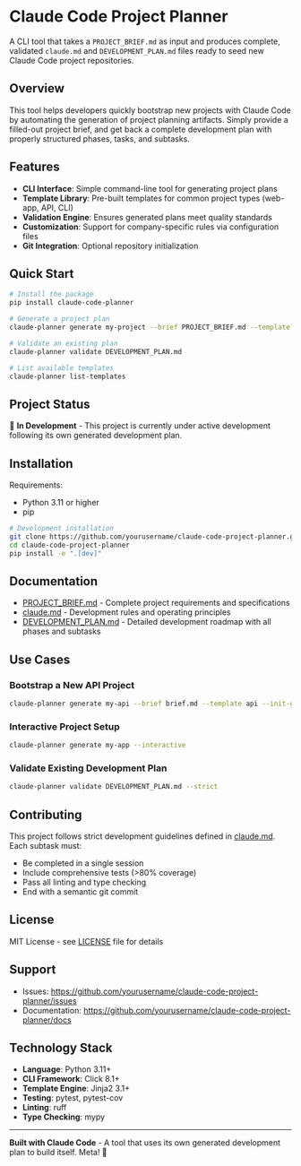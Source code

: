 # Claude Code Project Planner

A CLI tool that takes a `PROJECT_BRIEF.md` as input and produces complete, validated `claude.md` and `DEVELOPMENT_PLAN.md` files ready to seed new Claude Code project repositories.

## Overview

This tool helps developers quickly bootstrap new projects with Claude Code by automating the generation of project planning artifacts. Simply provide a filled-out project brief, and get back a complete development plan with properly structured phases, tasks, and subtasks.

## Features

- **CLI Interface**: Simple command-line tool for generating project plans
- **Template Library**: Pre-built templates for common project types (web-app, API, CLI)
- **Validation Engine**: Ensures generated plans meet quality standards
- **Customization**: Support for company-specific rules via configuration files
- **Git Integration**: Optional repository initialization

## Quick Start

```bash
# Install the package
pip install claude-code-planner

# Generate a project plan
claude-planner generate my-project --brief PROJECT_BRIEF.md --template api

# Validate an existing plan
claude-planner validate DEVELOPMENT_PLAN.md

# List available templates
claude-planner list-templates
```

## Project Status

🚧 **In Development** - This project is currently under active development following its own generated development plan.

## Installation

Requirements:
- Python 3.11 or higher
- pip

```bash
# Development installation
git clone https://github.com/yourusername/claude-code-project-planner.git
cd claude-code-project-planner
pip install -e ".[dev]"
```

## Documentation

- [PROJECT_BRIEF.md](PROJECT_BRIEF.md) - Complete project requirements and specifications
- [claude.md](claude.md) - Development rules and operating principles
- [DEVELOPMENT_PLAN.md](DEVELOPMENT_PLAN.md) - Detailed development roadmap with all phases and subtasks

## Use Cases

### Bootstrap a New API Project
```bash
claude-planner generate my-api --brief brief.md --template api --init-git
```

### Interactive Project Setup
```bash
claude-planner generate my-app --interactive
```

### Validate Existing Development Plan
```bash
claude-planner validate DEVELOPMENT_PLAN.md --strict
```

## Contributing

This project follows strict development guidelines defined in [claude.md](claude.md). Each subtask must:
- Be completed in a single session
- Include comprehensive tests (>80% coverage)
- Pass all linting and type checking
- End with a semantic git commit

## License

MIT License - see [LICENSE](LICENSE) file for details

## Support

- Issues: https://github.com/yourusername/claude-code-project-planner/issues
- Documentation: https://github.com/yourusername/claude-code-project-planner/docs

## Technology Stack

- **Language**: Python 3.11+
- **CLI Framework**: Click 8.1+
- **Template Engine**: Jinja2 3.1+
- **Testing**: pytest, pytest-cov
- **Linting**: ruff
- **Type Checking**: mypy

---

**Built with Claude Code** - A tool that uses its own generated development plan to build itself. Meta! 🎉

